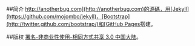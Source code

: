 ##简介
[http://anotherbug.com](http://anotherbug.com)的源碼，用[Jekyll](https://github.com/mojombo/jekyll)，[Bootstrap](http://twitter.github.com/bootstrap/)和[GitHub Pages](http://pages.github.com/)搭建。

##版权
[署名-非商业性使用-相同方式共享 3.0 中国大陆](http://creativecommons.org/licenses/by-nc-sa/3.0/cn/)。
